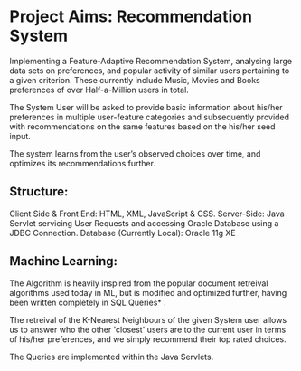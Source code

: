 # Project Aims: Recommendation System

Implementing a Feature-Adaptive Recommendation System, analysing large data sets on preferences, and popular activity of similar users 	pertaining to a given criterion. These currently include Music, Movies and Books preferences of over Half-a-Million users in total.

The System User will be asked to provide basic information about his/her preferences in multiple user-feature categories and subsequently provided with recommendations on the same features based on the his/her seed input.

The system learns from the user’s observed choices over time, and optimizes its recommendations further.

## Structure:
  Client Side & Front End: HTML, XML, JavaScript & CSS.
  Server-Side: Java Servlet servicing User Requests and accessing Oracle Database using a JDBC Connection. 
  Database (Currently Local): Oracle 11g XE
  
## Machine Learning:

The Algorithm is heavily inspired from the popular document retreival algorithms used today in ML, but is modified and optimized further, having been written completely in SQL Queries* .

The retreival of the K-Nearest Neighbours of the given System user allows us to answer who the other 'closest' users are to the current user in terms of his/her preferences, and we simply recommend their top rated choices.

The Queries are implemented within the Java Servlets.
